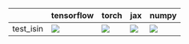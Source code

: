 |           | tensorflow                                                                                                                                                                         | torch                                                                                                                                                                              | jax                                                                                                                                                                                | numpy                                                                                                                                                                              |
|:----------|:-----------------------------------------------------------------------------------------------------------------------------------------------------------------------------------|:-----------------------------------------------------------------------------------------------------------------------------------------------------------------------------------|:-----------------------------------------------------------------------------------------------------------------------------------------------------------------------------------|:-----------------------------------------------------------------------------------------------------------------------------------------------------------------------------------|
| test_isin | <a href="https://github.com/unifyai/ivy/actions/runs/4522815389/jobs/7965541658" rel="noopener noreferrer" target="_blank"><img src=https://img.shields.io/badge/-failure-red></a> | <a href="https://github.com/unifyai/ivy/actions/runs/4522815389/jobs/7965541658" rel="noopener noreferrer" target="_blank"><img src=https://img.shields.io/badge/-failure-red></a> | <a href="https://github.com/unifyai/ivy/actions/runs/4522815389/jobs/7965541658" rel="noopener noreferrer" target="_blank"><img src=https://img.shields.io/badge/-failure-red></a> | <a href="https://github.com/unifyai/ivy/actions/runs/4522815389/jobs/7965541658" rel="noopener noreferrer" target="_blank"><img src=https://img.shields.io/badge/-failure-red></a> |